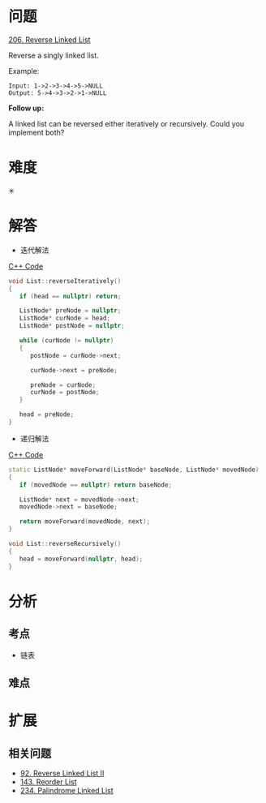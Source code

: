 # 问题
[206. Reverse Linked List](https://leetcode.com/problems/reverse-linked-list/)

Reverse a singly linked list.

Example:
```
Input: 1->2->3->4->5->NULL
Output: 5->4->3->2->1->NULL
```
**Follow up:**

A linked list can be reversed either iteratively or recursively. Could you implement both?

# 难度
✳

# 解答
- 迭代解法

[C++ Code](./code/206.Reverse-Linked-List/List.cpp)
```cpp
void List::reverseIteratively()
{
   if (head == nullptr) return;

   ListNode* preNode = nullptr;
   ListNode* curNode = head;
   ListNode* postNode = nullptr;

   while (curNode != nullptr)
   {
      postNode = curNode->next;

      curNode->next = preNode;

      preNode = curNode;
      curNode = postNode;
   }

   head = preNode;
}
```

- 递归解法

[C++ Code](./code/206.Reverse-Linked-List/List.cpp)
```cpp
static ListNode* moveForward(ListNode* baseNode, ListNode* movedNode)
{
   if (movedNode == nullptr) return baseNode;

   ListNode* next = movedNode->next;
   movedNode->next = baseNode;

   return moveForward(movedNode, next);
}

void List::reverseRecursively()
{
   head = moveForward(nullptr, head);
}
```

# 分析
## 考点
- 链表

## 难点


# 扩展
## 相关问题
* [92. Reverse Linked List II](92.Reverse-Linked-List-II.md)
* [143. Reorder List](143.Reorder-List.md)
* [234. Palindrome Linked List](234.Palindrome-Linked-List.md)
